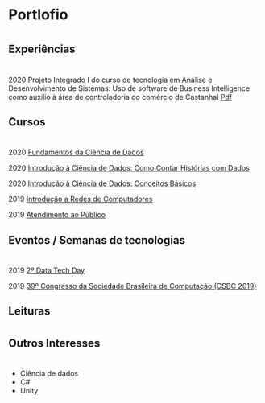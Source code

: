 # Portlofio
# 


## Experiências
#
2020 Projeto Integrado I do curso de tecnologia em Análise e Desenvolvimento de Sistemas: Uso de software de Business Intelligence como auxílio à área de
controladoria do comércio de Castanhal [Pdf](./Projetos_Faculdade_Tads/Projeto_Integrado_I_Tads.pdf)

## Cursos
#
2020 [Fundamentos da Ciência de Dados](./Certificados/Fundamentos_da_Ciencia_de_Dados.pdf)

2020 [Introdução à Ciência de Dados: Como Contar Histórias com Dados](./Certificados/Introducao_a_Ciencia_de_Dados_Como_Contar_Historias_com_Dados.pdf)

2020 [Introdução à Ciência de Dados: Conceitos Básicos](./Certificados/Introdução_a_ciencia_de_dados_conceitos_basico.pdf)

2019 [Introdução a Redes de Computadores](./Certificados/Introdução_a_Redes_de_Computadores.pdf)

2019 [Atendimento ao Público](./Certificados/Atendimento_ao_Público.pdf)

## Eventos / Semanas de tecnologias
#
2019 [2º Data Tech Day](./Certificados/Data_Tech_Day_do_SQL_Norte-2_Edição.pdf)

2019 [39º Congresso da Sociedade Brasileira de Computação (CSBC 2019)](./Certificados/Congresso_SBC_2019.PDF)

## Leituras
#
## Outros Interesses
#
* Ciência de dados
* C#
* Unity
